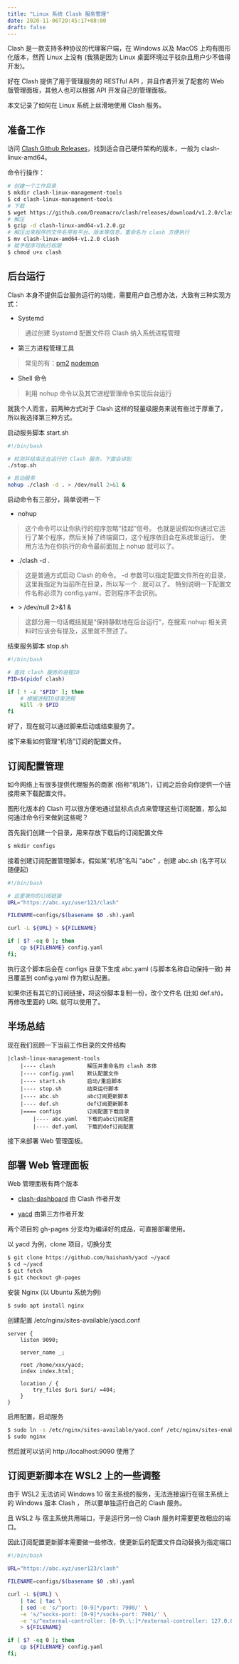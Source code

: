```yaml
---
title: "Linux 系统 Clash 服务管理"
date: 2020-11-06T20:45:17+08:00
draft: false
---
```


Clash 是一款支持多种协议的代理客户端，在 Windows 以及 MacOS 上均有图形化版本，然而 Linux 上没有 (我猜是因为 Linux 桌面环境过于驳杂且用户少不值得开发)。

好在 Clash 提供了用于管理服务的 RESTful API ，并且作者开发了配套的 Web 版管理面板，其他人也可以根据 API 开发自己的管理面板。

本文记录了如何在 Linux 系统上丝滑地使用 Clash 服务。

## 准备工作
 
访问 [Clash Github Releases](https://github.com/Dreamacro/clash/releases)，找到适合自己硬件架构的版本，一般为 clash-linux-amd64。

命令行操作：

```bash
# 创建一个工作目录
$ mkdir clash-linux-management-tools
$ cd clash-linux-management-tools
# 下载
$ wget https://github.com/Dreamacro/clash/releases/download/v1.2.0/clash-linux-amd64-v1.2.0.gz
# 解压
$ gzip -d clash-linux-amd64-v1.2.0.gz
# 解压出来程序的文件名带有平台、版本等信息，重命名为 clash 方便执行
$ mv clash-linux-amd64-v1.2.0 clash
# 赋予程序可执行权限
$ chmod u+x clash
```

## 后台运行

Clash 本身不提供后台服务运行的功能，需要用户自己想办法，大致有三种实现方式：

* Systemd

> 通过创建 Systemd 配置文件将 Clash 纳入系统进程管理

* 第三方进程管理工具

> 常见的有：[pm2](https://pm2.keymetrics.io/) [nodemon](https://nodemon.io/)

* Shell 命令

> 利用 nohup 命令以及其它进程管理命令实现后台运行

就我个人而言，前两种方式对于 Clash 这样的轻量级服务来说有些过于厚重了，所以我选择第三种方式。

启动服务脚本 start.sh

```bash
#!/bin/bash

# 检测并结束正在运行的 Clash 服务，下面会讲到
./stop.sh

# 启动服务
nohup ./clash -d . > /dev/null 2>&1 &
```

启动命令有三部分，简单说明一下
 
* nohup

> 这个命令可以让你执行的程序忽略“挂起”信号。
也就是说假如你通过它运行了某个程序，然后关掉了终端窗口，这个程序依旧会在系统里运行。
使用方法为在你执行的命令最前面加上 nohup 就可以了。

* ./clash -d .

> 这是普通方式启动 Clash 的命令。
-d 参数可以指定配置文件所在的目录，这里我指定为当前所在目录，所以写一个 . 就可以了。
特别说明一下配置文件名称必须为 config.yaml，否则程序不会识别。

*  \> /dev/null 2>&1 &

> 这部分用一句话概括就是“保持静默地在后台运行”，在搜索 nohup 相关资料时应该会有提及，这里就不赘述了。

结束服务脚本 stop.sh

```bash
#!/bin/bash

# 查找 clash 服务的进程ID
PID=$(pidof clash)

if [ ! -z "$PID" ]; then
    # 根据进程ID结束进程
    kill -9 $PID
fi
```

好了，现在就可以通过脚来启动或结束服务了。

接下来看如何管理“机场”订阅的配置文件。

## 订阅配置管理

如今网络上有很多提供代理服务的商家 (俗称“机场”)，订阅之后会向你提供一个链接用来下载配置文件。

图形化版本的 Clash 可以很方便地通过鼠标点点点来管理这些订阅配置，那么如何通过命令行来做到这些呢？

首先我们创建一个目录，用来存放下载后的订阅配置文件

```bash
$ mkdir configs
```

接着创建订阅配置管理脚本，假如某“机场”名叫 "abc" ，创建 abc.sh (名字可以随便起)

```bash
#!/bin/bash

# 这里填你的订阅链接
URL="https://abc.xyz/user123/clash"

FILENAME=configs/$(basename $0 .sh).yaml

curl -L ${URL} > ${FILENAME}

if [ $? -eq 0 ]; then
    cp ${FILENAME} config.yaml
fi;
```

执行这个脚本后会在 configs 目录下生成 abc.yaml (与脚本名称自动保持一致) 并且覆盖到 config.yaml 作为默认配置。

如果你还有其它的订阅链接，将这份脚本复制一份，改个文件名 (比如 def.sh)，再修改里面的 URL 就可以使用了。

## 半场总结

现在我们回顾一下当前工作目录的文件结构

    |clash-linux-management-tools
        |---- clash          解压并重命名的 clash 本体
        |---- config.yaml    默认配置文件
        |---- start.sh       启动/重启脚本
        |---- stop.sh        结束运行脚本
        |---- abc.sh         abc订阅更新脚本
        |---- def.sh         def订阅更新脚本
        |==== configs        订阅配置下载目录
            |---- abc.yaml   下载的abc订阅配置
            |---- def.yaml   下载的def订阅配置

接下来部署 Web 管理面板。

## 部署 Web 管理面板

Web 管理面板有两个版本

* [clash-dashboard](https://github.com/Dreamacro/clash-dashboard) 由 Clash 作者开发

* [yacd](https://github.com/haishanh/yacd) 由第三方作者开发

两个项目的 gh-pages 分支均为编译好的成品，可直接部署使用。

以 yacd 为例，clone 项目，切换分支

```bash
$ git clone https://github.com/haishanh/yacd ~/yacd
$ cd ~/yacd
$ git fetch
$ git checkout gh-pages
```

安装 Nginx (以 Ubuntu 系统为例)

```bash
$ sudo apt install nginx
```

创建配置 /etc/nginx/sites-available/yacd.conf

```nginx
server {
	listen 9090;

	server_name _;

	root /home/xxx/yacd;
	index index.html;

	location / {
		try_files $uri $uri/ =404;
	}
}
```

启用配置，启动服务

```bash
$ sudo ln -s /etc/nginx/sites-available/yacd.conf /etc/nginx/sites-enabled/
$ sudo nginx
```

然后就可以访问 http://localhost:9090 使用了

## 订阅更新脚本在 WSL2 上的一些调整

由于 WSL2 无法访问 Windows 10 宿主系统的服务，无法连接运行在宿主系统上的 Windows 版本 Clash ，
所以要单独运行自己的 Clash 服务。

且 WSL2 与 宿主系统共用端口，于是运行另一份 Clash 服务时需要更改相应的端口。

因此订阅配置更新脚本需要做一些修改，使更新后的配置文件自动替换为指定端口

```bash
#!/bin/bash

URL="https://abc.xyz/user123/clash"

FILENAME=configs/$(basename $0 .sh).yaml

curl -L ${URL} \
    | tac | tac \
    | sed -e 's/^port: [0-9]*/port: 7900/' \
    -e 's/^socks-port: [0-9]*/socks-port: 7901/' \
    -e 's/^external-controller: [0-9\.\:]*/external-controller: 127.0.0.1:9010/' \
    > ${FILENAME}

if [ $? -eq 0 ]; then
    cp ${FILENAME} config.yaml
fi;
```